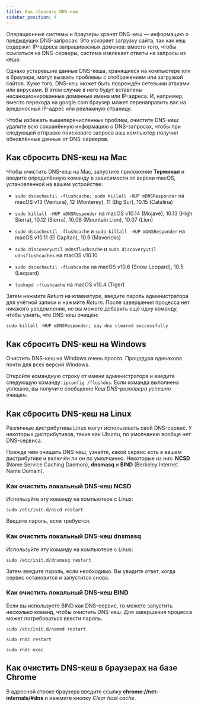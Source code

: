 ```yaml
---
title: Как сбросить DNS-кеш
sidebar_position: 4
---
```


Операционные системы и браузеры хранят DNS-кеш — информацию о предыдущих DNS-запросах. Это ускоряет загрузку сайта, так как кеш содержит IP-адреса запрашиваемых доменов: вместо того, чтобы ссылаться на DNS-серверы, система извлекает ответы на запросы из кеша.

Однако устаревшие данные DNS-кеша, хранящиеся на компьютере или в браузере, могут вызвать проблемы с отображением или загрузкой сайтов. Хуже того, DNS-кеш может быть повреждён сетевыми атаками или вирусами. В этом случае в него будут вставлены несанкционированные доменные имена или IP-адреса. И, например, вместо перехода на google.com браузер может перенаправить вас на вредоносный IP-адрес или рекламную страницу.

Чтобы избежать вышеперечисленных проблем, очистите DNS-кеш: удалите всю сохранённую информацию о DNS-запросах, чтобы при следующей отправке поискового запроса ваш компьютер получил обновлённые данные от DNS-серверов.

## Как сбросить DNS-кеш на Mac

Чтобы очистить DNS-кеш на Mac, запустите приложение **Терминал** и введите определённую команду в зависимости от версии macOS, установленной на вашем устройстве:

* `sudo dscacheutil -flushcache; sudo killall -HUP mDNSResponder` на macOS v13 (Ventura), 12 (Monterey), 11 (Big Sur), 10.15 (Catalina)

* `sudo killall -HUP mDNSResponder` на macOS v10.14 (Mojave), 10.13 (High Sierra), 10.12 (Sierra), 10.08 (Mountain Lion), 10.07 (Lion)

* `sudo dscacheutil -flushcache` и `sudo killall -HUP mDNSResponder` на macOS v10.11 (El Capitan), 10.9 (Mavericks)

* `sudo discoveryutil mdnsflushcache` и `sudo discoveryutil udnsflushcaches` на macOS v10.10

* `sudo dscacheutil -flushcache` на macOS v10.6 (Snow Leopard), 10.5 (Leopard)

* `lookupd -flushcache` на macOS v10.4 (Tiger)

Затем нажмите *Return* на клавиатуре, введите пароль администратора для учётной записи и нажмите *Return*. После завершения процесса нет никакого уведомления, но вы можете добавить ещё одну команду, чтобы узнать, что DNS-кеш очищен:

`sudo killall -HUP mDNSResponder; say dns cleared successfully`

## Как сбросить DNS-кеш на Windows

Очистить DNS-кеш на Windows очень просто. Процедура одинакова почти для всех версий Windows.

Откройте командную строку от имени администратора и введите следующую команду: `ipconfig /flushdns`. Если команда выполнена успешно, вы получите сообщение *Кеш DNS-резолвера успешно очищен*.

## Как сбросить DNS-кеш на Linux

Различные дистрибутивы Linux могут использовать свой DNS-сервис. У некоторых дистрибутивов, такие как Ubuntu, по умолчанию вообще нет DNS-сервиса.

Прежде чем очищать DNS-кеш, узнайте, какой сервис есть в вашем дистрибутиве и включён ли он по умолчанию. Некоторые из них: **NCSD** (Name Service Caching Daemon), **dnsmasq** и **BIND** (Berkeley Internet Name Domain).

### Как очистить локальный DNS-кеш NCSD

Используйте эту команду на компьютере с Linux:

`sudo /etc/init.d/nscd restart`

Введите пароль, если требуется.

### Как очистить локальный DNS-кеш dnsmasq

Используйте эту команду на компьютере с Linux:

`sudo /etc/init.d/dnsmasq restart`

Затем введите пароль, если необходимо. Вы увидите ответ, когда сервис остановится и запустится снова.

### Как очистить локальный DNS-кеш BIND

Если вы используете BIND как DNS-сервис, то можете запустить несколько команд, чтобы очистить DNS-кеш. Для завершения процесса может потребоваться ввести пароль.

`sudo /etc/init.d/named restart`

`sudo rndc restart`

`sudo rndc exec`

## Как очистить DNS-кеш в браузерах на базе Chrome

В адресной строке браузера введите ссылку **chrome://net-internals/#dns** и нажмите кнопку *Clear host cache*. 
